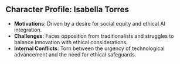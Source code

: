 ## Character Profile: Isabella Torres

- **Motivations**: Driven by a desire for social equity and ethical AI integration.
- **Challenges**: Faces opposition from traditionalists and struggles to balance innovation with ethical considerations.
- **Internal Conflicts**: Torn between the urgency of technological advancement and the need for ethical safeguards.

